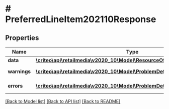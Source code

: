 # # PreferredLineItem202110Response

## Properties

Name | Type | Description | Notes
------------ | ------------- | ------------- | -------------
**data** | [**\criteo\api\retailmedia\v2020_10\Model\ResourceOfPreferredLineItem202110**](ResourceOfPreferredLineItem202110.md) |  | [optional]
**warnings** | [**\criteo\api\retailmedia\v2020_10\Model\ProblemDetails[]**](ProblemDetails.md) |  | [optional] [readonly]
**errors** | [**\criteo\api\retailmedia\v2020_10\Model\ProblemDetails[]**](ProblemDetails.md) |  | [optional] [readonly]

[[Back to Model list]](../../README.md#models) [[Back to API list]](../../README.md#endpoints) [[Back to README]](../../README.md)
